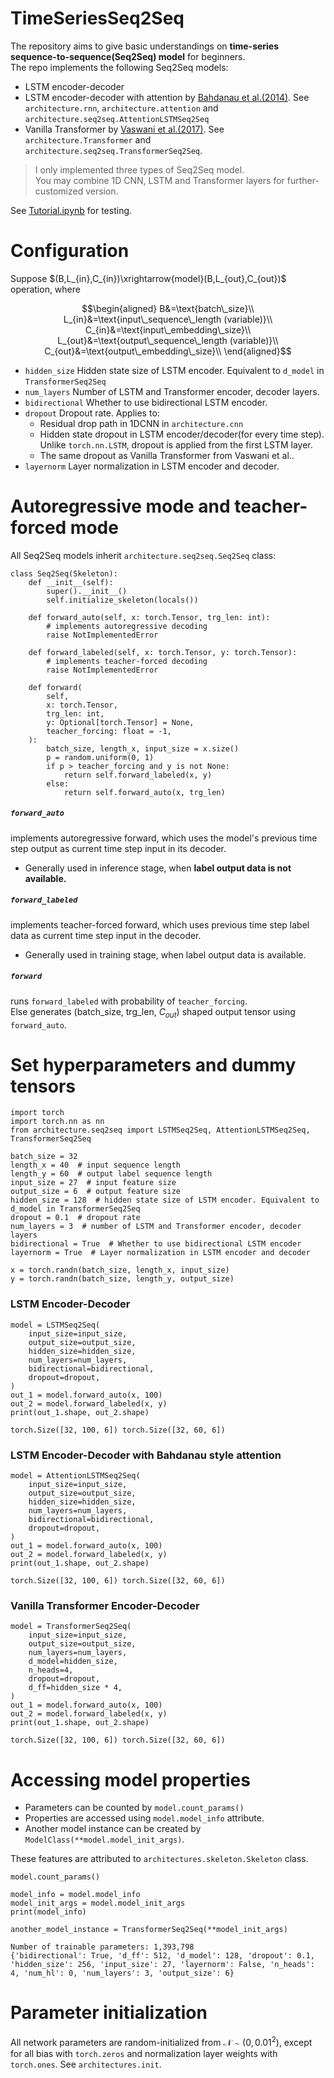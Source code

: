 # TimeSeriesSeq2Seq
The repository aims to give basic understandings on **time-series sequence-to-sequence(Seq2Seq) model** for beginners.  
The repo implements the following Seq2Seq models:  
- LSTM encoder-decoder
- LSTM encoder-decoder with attention by [Bahdanau et al.(2014)](https://arxiv.org/abs/1409.0473). See ```architecture.rnn```, ```architecture.attention``` and ```architecture.seq2seq.AttentionLSTMSeq2Seq```
- Vanilla Transformer by [Vaswani et al.(2017)](https://arxiv.org/abs/1706.03762). See ```architecture.Transformer``` and ```architecture.seq2seq.TransformerSeq2Seq```.  

> I only implemented three types of Seq2Seq model.  
> You may combine 1D CNN, LSTM and Transformer layers for further-customized version.

See [Tutorial.ipynb](https://github.com/hyeonbeenlee/NeuralSeq2Seq/blob/main/Tutorial.ipynb) for testing.  

# Configuration
Suppose $`(B,L_{in},C_{in})\xrightarrow{model}(B,L_{out},C_{out})`$ operation, where  

```math
\begin{aligned}
B&=\text{batch\_size}\\
L_{in}&=\text{input\_sequence\_length (variable)}\\
C_{in}&=\text{input\_embedding\_size}\\
L_{out}&=\text{output\_sequence\_length (variable)}\\
C_{out}&=\text{output\_embedding\_size}\\
\end{aligned}
```  

- ```hidden_size``` Hidden state size of LSTM encoder. Equivalent to ```d_model``` in ```TransformerSeq2Seq```  
- ```num_layers``` Number of LSTM and Transformer encoder, decoder layers.
- ```bidirectional``` Whether to use bidirectional LSTM encoder.  
- ```dropout``` Dropout rate. Applies to:  
  - Residual drop path in 1DCNN in ```architecture.cnn```  
  - Hidden state dropout in LSTM encoder/decoder(for every time step). Unlike ```torch.nn.LSTM```, dropout is applied from the first LSTM layer.  
  - The same dropout as Vanilla Transformer from Vaswani et al..
- ```layernorm``` Layer normalization in LSTM encoder and decoder.  

# Autoregressive mode and teacher-forced mode
All Seq2Seq models inherit ```architecture.seq2seq.Seq2Seq``` class:
```
class Seq2Seq(Skeleton):
    def __init__(self):
        super().__init__()
        self.initialize_skeleton(locals())

    def forward_auto(self, x: torch.Tensor, trg_len: int):
        # implements autoregressive decoding
        raise NotImplementedError

    def forward_labeled(self, x: torch.Tensor, y: torch.Tensor):
        # implements teacher-forced decoding
        raise NotImplementedError

    def forward(
        self,
        x: torch.Tensor,
        trg_len: int,
        y: Optional[torch.Tensor] = None,
        teacher_forcing: float = -1,
    ):
        batch_size, length_x, input_size = x.size()
        p = random.uniform(0, 1)
        if p > teacher_forcing and y is not None:
            return self.forward_labeled(x, y)
        else:
            return self.forward_auto(x, trg_len)
```
##### ```forward_auto```
implements autoregressive forward, which uses the model's previous time step output as current time step input in its decoder.  
- Generally used in inference stage, when **label output data is not available.**

##### ```forward_labeled```
implements teacher-forced forward, which uses previous time step label data as current time step input in the decoder.  
- Generally used in training stage, when label output data is available.  

##### ```forward``` 
runs ```forward_labeled``` with probability of ```teacher_forcing```.  
Else generates $`(\text{batch\_size},\ \text{trg\_len},\ C_{out})`$ shaped output tensor using ```forward_auto```.


# Set hyperparameters and dummy tensors

```
import torch
import torch.nn as nn
from architecture.seq2seq import LSTMSeq2Seq, AttentionLSTMSeq2Seq, TransformerSeq2Seq

batch_size = 32
length_x = 40  # input sequence length
length_y = 60  # output label sequence length
input_size = 27  # input feature size
output_size = 6  # output feature size
hidden_size = 128  # hidden state size of LSTM encoder. Equivalent to d_model in TransformerSeq2Seq
dropout = 0.1  # dropout rate
num_layers = 3  # number of LSTM and Transformer encoder, decoder layers
bidirectional = True  # Whether to use bidirectional LSTM encoder
layernorm = True  # Layer normalization in LSTM encoder and decoder

x = torch.randn(batch_size, length_x, input_size)
y = torch.randn(batch_size, length_y, output_size)
```

### LSTM Encoder-Decoder

```
model = LSTMSeq2Seq(
    input_size=input_size,
    output_size=output_size,
    hidden_size=hidden_size,
    num_layers=num_layers,
    bidirectional=bidirectional,
    dropout=dropout,
)
out_1 = model.forward_auto(x, 100)
out_2 = model.forward_labeled(x, y)
print(out_1.shape, out_2.shape)
```
```
torch.Size([32, 100, 6]) torch.Size([32, 60, 6])
```

### LSTM Encoder-Decoder with Bahdanau style attention
```
model = AttentionLSTMSeq2Seq(
    input_size=input_size,
    output_size=output_size,
    hidden_size=hidden_size,
    num_layers=num_layers,
    bidirectional=bidirectional,
    dropout=dropout,
)
out_1 = model.forward_auto(x, 100)
out_2 = model.forward_labeled(x, y)
print(out_1.shape, out_2.shape)
```
```
torch.Size([32, 100, 6]) torch.Size([32, 60, 6])
```
### Vanilla Transformer Encoder-Decoder
```
model = TransformerSeq2Seq(
    input_size=input_size,
    output_size=output_size,
    num_layers=num_layers,
    d_model=hidden_size,
    n_heads=4,
    dropout=dropout,
    d_ff=hidden_size * 4,
)
out_1 = model.forward_auto(x, 100)
out_2 = model.forward_labeled(x, y)
print(out_1.shape, out_2.shape)
```
```
torch.Size([32, 100, 6]) torch.Size([32, 60, 6])
```
# Accessing model properties
- Parameters can be counted by ```model.count_params()```
- Properties are accessed using ```model.model_info``` attribute.  
- Another model instance can be created by ```ModelClass(**model.model_init_args)```.  

These features are attributed to ```architectures.skeleton.Skeleton``` class.
```
model.count_params()

model_info = model.model_info
model_init_args = model.model_init_args
print(model_info)

another_model_instance = TransformerSeq2Seq(**model_init_args)
```
```
Number of trainable parameters: 1,393,798
{'bidirectional': True, 'd_ff': 512, 'd_model': 128, 'dropout': 0.1, 'hidden_size': 256, 'input_size': 27, 'layernorm': False, 'n_heads': 4, 'num_hl': 0, 'num_layers': 3, 'output_size': 6}
```

# Parameter initialization
All network parameters are random-initialized from $\mathcal{N}\sim(0,0.01^2)$, except for all bias with ```torch.zeros``` and normalization layer weights with ```torch.ones```. See ```architectures.init```.
